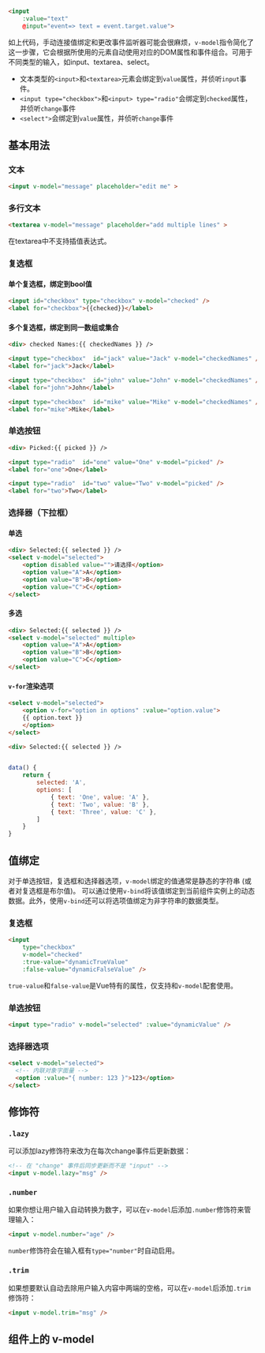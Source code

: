 ```html
<input
    :value="text"
    @input="event=> text = event.target.value">
```

如上代码，手动连接值绑定和更改事件监听器可能会很麻烦，`v-model`指令简化了这一步骤，它会根据所使用的元素自动使用对应的DOM属性和事件组合。可用于不同类型的输入，如input、textarea、select。

* 文本类型的`<input>`和`<textarea>`元素会绑定到`value`属性，并侦听`input`事件。
* `<input type="checkbox">`和`<input> type="radio"`会绑定到`checked`属性，并侦听`change`事件
* `<select">`会绑定到`value`属性，并侦听`change`事件


## 基本用法
### 文本
```html
<input v-model="message" placeholder="edit me" >
```

### 多行文本
```html
<textarea v-model="message" placeholder="add multiple lines" >
```

在textarea中不支持插值表达式。

### 复选框

#### 单个复选框，绑定到bool值

```html
<input id="checkbox" type="checkbox" v-model="checked" />
<label for="checkbox">{{checked}}</label>
```

#### 多个复选框，绑定到同一数组或集合

```html
<div> checked Names:{{ checkedNames }} />

<input type="checkbox"  id="jack" value="Jack" v-model="checkedNames" />
<label for="jack">Jack</label>

<input type="checkbox"  id="john" value="John" v-model="checkedNames" />
<label for="john">John</label>

<input type="checkbox"  id="mike" value="Mike" v-model="checkedNames" />
<label for="mike">Mike</label>
```

### 单选按钮

```html
<div> Picked:{{ picked }} />

<input type="radio"  id="one" value="One" v-model="picked" />
<label for="one">One</label>

<input type="radio"  id="two" value="Two" v-model="picked" />
<label for="two">Two</label>
```

### 选择器（下拉框）

#### 单选
```html
<div> Selected:{{ selected }} />
<select v-model="selected">
    <option disabled value="">请选择</option>
    <option value="A">A</option>
    <option value="B">B</option>
    <option value="C">C</option>
</select>
```

#### 多选

```html
<div> Selected:{{ selected }} />
<select v-model="selected" multiple>
    <option value="A">A</option>
    <option value="B">B</option>
    <option value="C">C</option>
</select>
```

#### `v-for`渲染选项

```html
<select v-model="selected">
    <option v-for="option in options" :value="option.value">
    {{ option.text }}
    </option>
</select>

<div> Selected:{{ selected }} />
```

```js

data() {
    return {
        selected: 'A',
        options: [
            { text: 'One', value: 'A' },
            { text: 'Two', value: 'B' },
            { text: 'Three', value: 'C' },
        ]
    }
}
```

## 值绑定
对于单选按钮，复选框和选择器选项，`v-model`绑定的值通常是静态的字符串 (或者对复选框是布尔值)。
可以通过使用`v-bind`将该值绑定到当前组件实例上的动态数据。此外，使用`v-bind`还可以将选项值绑定为非字符串的数据类型。

### 复选框

```html
<input
    type="checkbox"
    v-model="checked"
    :true-value="dynamicTrueValue"
    :false-value="dynamicFalseValue" />
```

`true-value`和`false-value`是Vue特有的属性，仅支持和`v-model`配套使用。

### 单选按钮

```html
<input type="radio" v-model="selected" :value="dynamicValue" />
```

### 选择器选项
```html
<select v-model="selected">
  <!-- 内联对象字面量 -->
  <option :value="{ number: 123 }">123</option>
</select>
```

## 修饰符
### `.lazy​`
可以添加lazy修饰符来改为在每次change事件后更新数据：

```html
<!-- 在 "change" 事件后同步更新而不是 "input" -->
<input v-model.lazy="msg" />
```

### `.number​`
如果你想让用户输入自动转换为数字，可以在`v-model`后添加`.number`修饰符来管理输入：

```html
<input v-model.number="age" />
```

`number`修饰符会在输入框有`type="number"`时自动启用。

### `.trim​`
如果想要默认自动去除用户输入内容中两端的空格，可以在`v-model`后添加`.trim`修饰符：

```html
<input v-model.trim="msg" />
```

## 组件上的 v-model​









